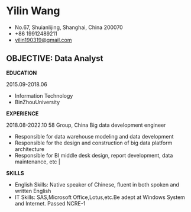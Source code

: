 # Yilin Wang
 - No.67, Shuianlijing, Shanghai, China  200070 
 - +86 19912489211  
 - yilin190319@gmail.com 


## OBJECTIVE:  Data Analyst 


**EDUCATION**

 2015.09-2018.06  
 - Information Technology  
 - BinZhouUniversity 


**EXPERIENCE**

 2018.08-2022.10  58 Group, China                                   Big data development engineer 
 - Responsible for data warehouse modeling and data development
 - Responsible for the design and construction of big data platform architecture 
 - Responsible for BI middle desk design, report development, data maintenance, etc |


**SKILLS**

 - English Skills:  Native speaker of Chinese, fluent in both spoken and written English 
 - IT Skills:  SAS,Microsoft Office,Lotus,etc.Be adept at Windows System and Internet. Passed NCRE-1 

